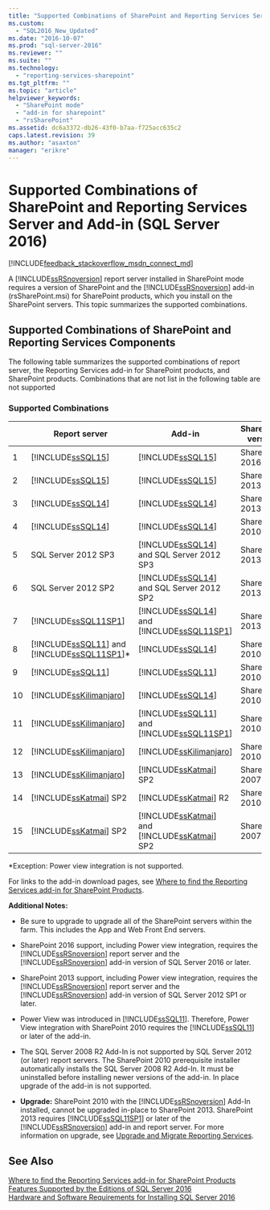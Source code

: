 ```yaml
---
title: "Supported Combinations of SharePoint and Reporting Services Server and Add-in (SQL Server 2016) | Microsoft Docs"
ms.custom: 
  - "SQL2016_New_Updated"
ms.date: "2016-10-07"
ms.prod: "sql-server-2016"
ms.reviewer: ""
ms.suite: ""
ms.technology: 
  - "reporting-services-sharepoint"
ms.tgt_pltfrm: ""
ms.topic: "article"
helpviewer_keywords: 
  - "SharePoint mode"
  - "add-in for sharepoint"
  - "rsSharePoint"
ms.assetid: dc6a3372-db26-43f0-b7aa-f725acc635c2
caps.latest.revision: 39
ms.author: "asaxton"
manager: "erikre"
---
```

# Supported Combinations of SharePoint and Reporting Services Server and Add-in (SQL Server 2016)
[!INCLUDE[feedback_stackoverflow_msdn_connect_md](../../../integration-services/includes/feedback-stackoverflow-msdn-connect-md.md)]

  A [!INCLUDE[ssRSnoversion](../../../a9notintoc/includes/ssrsnoversion-md.md)] report server installed in SharePoint mode requires a version of SharePoint and the [!INCLUDE[ssRSnoversion](../../../a9notintoc/includes/ssrsnoversion-md.md)] add-in (rsSharePoint.msi) for SharePoint products, which you install on the SharePoint servers.  This topic summarizes the supported combinations.  
  
## Supported Combinations of SharePoint and Reporting Services Components  
 The following table summarizes the supported combinations of report server, the Reporting Services add-in for SharePoint products, and SharePoint products. Combinations that are not list in the following table are not supported  
  
### Supported Combinations  
  
||Report server|Add-in|SharePoint version|  
|-|-------------------|-------------|------------------------|  
|1|[!INCLUDE[ssSQL15](../../../a9notintoc/includes/sssql15-md.md)]|[!INCLUDE[ssSQL15](../../../a9notintoc/includes/sssql15-md.md)]|SharePoint 2016|  
|2|[!INCLUDE[ssSQL15](../../../a9notintoc/includes/sssql15-md.md)]|[!INCLUDE[ssSQL15](../../../a9notintoc/includes/sssql15-md.md)]|SharePoint 2013|  
|3|[!INCLUDE[ssSQL14](../../../a9notintoc/includes/sssql14-md.md)]|[!INCLUDE[ssSQL14](../../../a9notintoc/includes/sssql14-md.md)]|SharePoint 2013|  
|4|[!INCLUDE[ssSQL14](../../../a9notintoc/includes/sssql14-md.md)]|[!INCLUDE[ssSQL14](../../../a9notintoc/includes/sssql14-md.md)]|SharePoint 2010|  
|5|SQL Server 2012 SP3|[!INCLUDE[ssSQL14](../../../a9notintoc/includes/sssql14-md.md)] and SQL Server 2012 SP3|SharePoint 2013|  
|6|SQL Server 2012 SP2|[!INCLUDE[ssSQL14](../../../a9notintoc/includes/sssql14-md.md)] and SQL Server 2012 SP2|SharePoint 2013|  
|7|[!INCLUDE[ssSQL11SP1](../../../analysis-services/instances/install/windows/includes/sssql11sp1-md.md)]|[!INCLUDE[ssSQL14](../../../a9notintoc/includes/sssql14-md.md)] and [!INCLUDE[ssSQL11SP1](../../../analysis-services/instances/install/windows/includes/sssql11sp1-md.md)]|SharePoint 2013|  
|8|[!INCLUDE[ssSQL11](../../../a9notintoc/includes/sssql11-md.md)] and [!INCLUDE[ssSQL11SP1](../../../analysis-services/instances/install/windows/includes/sssql11sp1-md.md)]*|[!INCLUDE[ssSQL14](../../../a9notintoc/includes/sssql14-md.md)]|SharePoint 2010|  
|9|[!INCLUDE[ssSQL11](../../../a9notintoc/includes/sssql11-md.md)]|[!INCLUDE[ssSQL11](../../../a9notintoc/includes/sssql11-md.md)]|SharePoint 2010|  
|10|[!INCLUDE[ssKilimanjaro](../../../a9notintoc/includes/sskilimanjaro-md.md)]|[!INCLUDE[ssSQL14](../../../a9notintoc/includes/sssql14-md.md)]|SharePoint 2010|  
|11|[!INCLUDE[ssKilimanjaro](../../../a9notintoc/includes/sskilimanjaro-md.md)]|[!INCLUDE[ssSQL11](../../../a9notintoc/includes/sssql11-md.md)] and [!INCLUDE[ssSQL11SP1](../../../analysis-services/instances/install/windows/includes/sssql11sp1-md.md)]|SharePoint 2010|  
|12|[!INCLUDE[ssKilimanjaro](../../../a9notintoc/includes/sskilimanjaro-md.md)]|[!INCLUDE[ssKilimanjaro](../../../a9notintoc/includes/sskilimanjaro-md.md)]|SharePoint 2010|  
|13|[!INCLUDE[ssKilimanjaro](../../../a9notintoc/includes/sskilimanjaro-md.md)]|[!INCLUDE[ssKatmai](../../../a9notintoc/includes/sskatmai-md.md)] SP2|SharePoint 2007|  
|14|[!INCLUDE[ssKatmai](../../../a9notintoc/includes/sskatmai-md.md)] SP2|[!INCLUDE[ssKatmai](../../../a9notintoc/includes/sskatmai-md.md)] R2|SharePoint 2010|  
|15|[!INCLUDE[ssKatmai](../../../a9notintoc/includes/sskatmai-md.md)] SP2|[!INCLUDE[ssKatmai](../../../a9notintoc/includes/sskatmai-md.md)] and [!INCLUDE[ssKatmai](../../../a9notintoc/includes/sskatmai-md.md)] SP2|SharePoint 2007|  
  
 *Exception: Power view integration is not supported.  
  
 For links to the add-in download pages, see [Where to find the Reporting Services add-in for SharePoint Products](../../../reporting-services/install/windows/where-to-find-the-reporting-services-add-in-for-sharepoint-products.md).  
  
 **Additional Notes:**  

- Be sure to upgrade to upgrade all of the SharePoint servers within the farm. This includes the App and Web Front End servers.

-   SharePoint 2016 support, including Power view integration, requires the [!INCLUDE[ssRSnoversion](../../../a9notintoc/includes/ssrsnoversion-md.md)] report server and the [!INCLUDE[ssRSnoversion](../../../a9notintoc/includes/ssrsnoversion-md.md)] add-in version of SQL Server 2016 or later.  

-   SharePoint 2013 support, including Power view integration, requires the [!INCLUDE[ssRSnoversion](../../../a9notintoc/includes/ssrsnoversion-md.md)] report server and the [!INCLUDE[ssRSnoversion](../../../a9notintoc/includes/ssrsnoversion-md.md)] add-in version of SQL Server 2012 SP1 or later.  
  
-   Power View was introduced in [!INCLUDE[ssSQL11](../../../a9notintoc/includes/sssql11-md.md)]. Therefore, Power View integration with SharePoint 2010 requires the [!INCLUDE[ssSQL11](../../../a9notintoc/includes/sssql11-md.md)] or later of the add-in.  
  
-   The SQL Server 2008 R2 Add-In is not supported by SQL Server 2012 (or later) report servers. The SharePoint 2010 prerequisite installer automatically installs the SQL Server 2008 R2 Add-In. It must be uninstalled before installing newer versions of the add-in. In place upgrade of the add-in is not supported.  
  
-   **Upgrade:** SharePoint 2010 with the [!INCLUDE[ssRSnoversion](../../../a9notintoc/includes/ssrsnoversion-md.md)] Add-In installed, cannot be upgraded in-place to SharePoint 2013. SharePoint 2013 requires [!INCLUDE[ssSQL11SP1](../../../analysis-services/instances/install/windows/includes/sssql11sp1-md.md)] or later of the [!INCLUDE[ssRSnoversion](../../../a9notintoc/includes/ssrsnoversion-md.md)] add-in and report server. For more information on upgrade, see [Upgrade and Migrate Reporting Services](../../../reporting-services/install/windows/upgrade-and-migrate-reporting-services.md).  
  
## See Also  
 [Where to find the Reporting Services add-in for SharePoint Products](../../../reporting-services/install/windows/where-to-find-the-reporting-services-add-in-for-sharepoint-products.md)   
 [Features Supported by the Editions of SQL Server 2016](../Topic/Features%20Supported%20by%20the%20Editions%20of%20SQL%20Server%202016.md)   
 [Hardware and Software Requirements for Installing SQL Server 2016](../../../sql-server/install/hardware-and-software-requirements-for-installing-sql-server.md)  
  
  